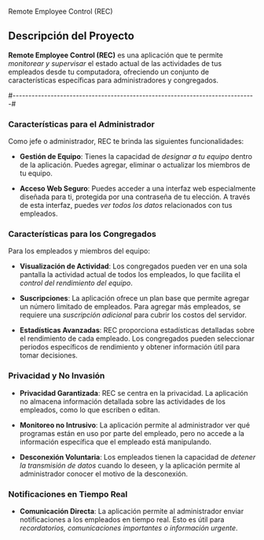 Remote Employee Control (REC)

## **Descripción del Proyecto**

**Remote Employee Control (REC)** es una aplicación que te permite *monitorear y supervisar* el estado actual de las actividades de tus empleados desde tu computadora, ofreciendo un conjunto de características específicas para administradores y congregados.

#-----------------------------------------------------------------------------#
### **Características para el Administrador**
Como jefe o administrador, REC te brinda las siguientes funcionalidades:

- **Gestión de Equipo**: Tienes la capacidad de *designar a tu equipo* dentro de la aplicación. Puedes agregar, eliminar o actualizar los miembros de tu equipo.

- **Acceso Web Seguro**: Puedes acceder a una interfaz web especialmente diseñada para ti, protegida por una contraseña de tu elección. A través de esta interfaz, puedes *ver todos los datos* relacionados con tus empleados.

### **Características para los Congregados**
Para los empleados y miembros del equipo:

- **Visualización de Actividad**: Los congregados pueden ver en una sola pantalla la actividad actual de todos los empleados, lo que facilita el *control del rendimiento del equipo*.

- **Suscripciones**: La aplicación ofrece un plan base que permite agregar un número limitado de empleados. Para agregar más empleados, se requiere una *suscripción adicional* para cubrir los costos del servidor.

- **Estadísticas Avanzadas**: REC proporciona estadísticas detalladas sobre el rendimiento de cada empleado. Los congregados pueden seleccionar periodos específicos de rendimiento y obtener información útil para tomar decisiones.

### **Privacidad y No Invasión**
- **Privacidad Garantizada**: REC se centra en la privacidad. La aplicación no almacena información detallada sobre las actividades de los empleados, como lo que escriben o editan.

- **Monitoreo no Intrusivo**: La aplicación permite al administrador ver qué programas están en uso por parte del empleado, pero no accede a la información específica que el empleado está manipulando.

- **Desconexión Voluntaria**: Los empleados tienen la capacidad de *detener la transmisión de datos* cuando lo deseen, y la aplicación permite al administrador conocer el motivo de la desconexión.

### **Notificaciones en Tiempo Real**
- **Comunicación Directa**: La aplicación permite al administrador enviar notificaciones a los empleados en tiempo real. Esto es útil para *recordatorios, comunicaciones importantes o información urgente*.
